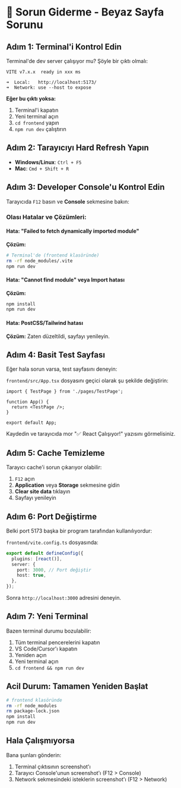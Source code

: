 # 🔧 Sorun Giderme - Beyaz Sayfa Sorunu

## Adım 1: Terminal'i Kontrol Edin

Terminal'de dev server çalışıyor mu? Şöyle bir çıktı olmalı:

```
VITE v7.x.x  ready in xxx ms

➜  Local:   http://localhost:5173/
➜  Network: use --host to expose
```

**Eğer bu çıktı yoksa:**
1. Terminal'i kapatın
2. Yeni terminal açın  
3. `cd frontend` yapın
4. `npm run dev` çalıştırın

## Adım 2: Tarayıcıyı Hard Refresh Yapın

- **Windows/Linux**: `Ctrl + F5`
- **Mac**: `Cmd + Shift + R`

## Adım 3: Developer Console'u Kontrol Edin

Tarayıcıda `F12` basın ve **Console** sekmesine bakın:

### Olası Hatalar ve Çözümleri:

#### Hata: "Failed to fetch dynamically imported module"
**Çözüm:**
```bash
# Terminal'de (frontend klasöründe)
rm -rf node_modules/.vite
npm run dev
```

#### Hata: "Cannot find module" veya Import hatası
**Çözüm:**
```bash
npm install
npm run dev
```

#### Hata: PostCSS/Tailwind hatası
**Çözüm:** Zaten düzeltildi, sayfayı yenileyin.

## Adım 4: Basit Test Sayfası

Eğer hala sorun varsa, test sayfasını deneyin:

`frontend/src/App.tsx` dosyasını geçici olarak şu şekilde değiştirin:

```tsx
import { TestPage } from './pages/TestPage';

function App() {
  return <TestPage />;
}

export default App;
```

Kaydedin ve tarayıcıda mor "✅ React Çalışıyor!" yazısını görmelisiniz.

## Adım 5: Cache Temizleme

Tarayıcı cache'i sorun çıkarıyor olabilir:

1. `F12` açın
2. **Application** veya **Storage** sekmesine gidin
3. **Clear site data** tıklayın
4. Sayfayı yenileyin

## Adım 6: Port Değiştirme

Belki port 5173 başka bir program tarafından kullanılıyordur:

`frontend/vite.config.ts` dosyasında:
```ts
export default defineConfig({
  plugins: [react()],
  server: {
    port: 3000, // Port değiştir
    host: true,
  },
});
```

Sonra `http://localhost:3000` adresini deneyin.

## Adım 7: Yeni Terminal

Bazen terminal durumu bozulabilir:

1. Tüm terminal pencerelerini kapatın
2. VS Code/Cursor'ı kapatın
3. Yeniden açın
4. Yeni terminal açın
5. `cd frontend && npm run dev`

## Acil Durum: Tamamen Yeniden Başlat

```bash
# frontend klasöründe
rm -rf node_modules
rm package-lock.json
npm install
npm run dev
```

## Hala Çalışmıyorsa

Bana şunları gönderin:
1. Terminal çıktısının screenshot'ı
2. Tarayıcı Console'unun screenshot'ı (F12 > Console)
3. Network sekmesindeki isteklerin screenshot'ı (F12 > Network)



